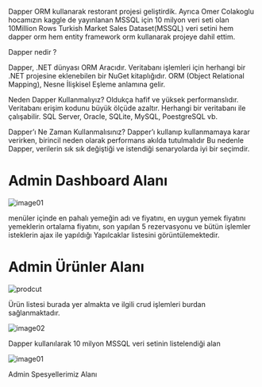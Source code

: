 Dapper ORM kullanarak restorant projesi geliştirdik.
Ayrıca Omer Colakoglu hocamızın kaggle de yayınlanan MSSQL için 10 milyon veri seti olan 10Million Rows Turkish Market Sales Dataset(MSSQL) veri setini hem dapper orm hem entity framework orm kullanarak projeye dahil ettim.

Dapper nedir ? 

Dapper, .NET dünyası ORM Aracıdır. Veritabanı işlemleri için herhangi bir .NET projesine eklenebilen bir NuGet kitaplığıdır. ORM (Object Relational Mapping), Nesne İlişkisel Eşleme anlamına gelir.

Neden Dapper Kullanmalıyız?
Oldukça hafif ve yüksek performanslıdır.
Veritabanı erişim kodunu büyük ölçüde azaltır.
Herhangi bir veritabanı ile çalışabilir. SQL Server, Oracle, SQLite, MySQL, PoestgreSQL vb.

Dapper’ı Ne Zaman Kullanmalısınız?
Dapper’ı kullanıp kullanmamaya karar verirken, birincil neden olarak performans akılda tutulmalıdır
Bu nedenle Dapper, verilerin sık sık değiştiği ve istendiği senaryolarda iyi bir seçimdir. 

<h1>Admin Dashboard Alanı</h1>

![image01](https://github.com/user-attachments/assets/2408ad2e-c77f-49a1-a438-60656a24d590)

menüler içinde en pahalı yemeğin adı ve fiyatını, en uygun yemek fiyatını yemeklerin ortalama fiyatını, son yapılan 5 rezervasyonu ve bütün işlemler isteklerin ajax ile yapıldığı Yapılcaklar listesini görüntülemektedir.

<h1>Admin Ürünler Alanı</h1>

![prodcut](https://github.com/user-attachments/assets/2e5792c6-17ce-4bfa-98b2-88aa38288fe4)

Ürün listesi burada yer almakta ve ilgili crud işlemleri burdan sağlanmaktadır.

![image02](https://github.com/user-attachments/assets/821e1099-8c06-41f7-a11a-1f5e42057113)

Dapper kullanılarak 10 milyon MSSQL veri setinin listelendiği alan

![image01](https://github.com/user-attachments/assets/24391921-94b3-4a42-a0b4-5641b876b797)


Admin Spesyellerimiz Alanı


